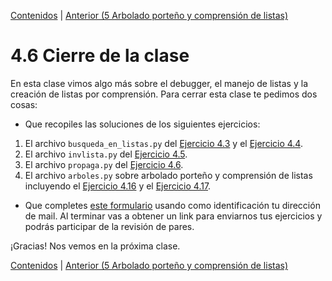 [Contenidos](../Contenidos.md) \| [Anterior (5 Arbolado porteño y comprensión de listas)](05_Arboles2_LC.md)

# 4.6 Cierre de la clase

En esta clase vimos algo más sobre el debugger, el manejo de listas y la creación de listas por comprensión. Para cerrar esta clase te pedimos dos cosas:
* Que recopiles las soluciones de los siguientes ejercicios:
 1. El archivo `busqueda_en_listas.py` del [Ejercicio 4.3](../04_Listas_y_Listas/02_IteradoresLista.md#ejercicio-43-búsquedas-de-un-elemento) y el [Ejercicio 4.4](../04_Listas_y_Listas/02_IteradoresLista.md#ejercicio-44-búsqueda-de-máximo-y-mínimo).
 2. El archivo `invlista.py` del [Ejercicio 4.5](../04_Listas_y_Listas/02_IteradoresLista.md#ejercicio-45-invertir-una-lista).
 3. El archivo `propaga.py` del [Ejercicio 4.6](../04_Listas_y_Listas/02_IteradoresLista.md#ejercicio-46-propagación).
 4. El archivo `arboles.py` sobre arbolado porteño y comprensión de listas incluyendo el [Ejercicio 4.16](../04_Listas_y_Listas/05_Arboles2_LC.md#ejercicio-416-lista-de-altos-de-jacarandá) y el [Ejercicio 4.17](../04_Listas_y_Listas/05_Arboles2_LC.md#ejercicio-417-lista-de-altos-y-diámetros-de-jacarandá).

* Que completes [este formulario](https://docs.google.com/forms/d/1I3B43uVprrHh7ZOFk3d5tO29GOW_lsRM1AMXS2CbNSY) usando como identificación tu dirección de mail.  Al terminar vas a obtener un link para enviarnos tus ejercicios y podrás participar de la revisión de pares.

¡Gracias! Nos vemos en la próxima clase.

[Contenidos](../Contenidos.md) \| [Anterior (5 Arbolado porteño y comprensión de listas)](05_Arboles2_LC.md)

